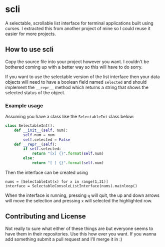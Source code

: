 # scli
A selectable, scrollable list interface for terminal applications built using curses.
I extracted this from another project of mine so I could reuse it easier for more projects.

## How to use scli
Copy the source file into your project however you want. I couldn't be bothered coming up with a better way so this will have to do sorry.

If you want to use the selectable version of the list interface then your data objects will need to have a boolean field named `selected` and should implement the `__repr__` method which returns a string that shows the selected status of the object.

### Example usage
Assuming you have a class like the `SelectableInt` class below:
``` python
class SelectableInt():
	def __init__(self, num):
		self.num = num
		self.selected = False
	def __repr__(self):
		if self.selected:
			return "[x] {}".format(self.num)
		else:
			return "[ ] {}".format(self.num)
```

Then the interface can be created using
```
nums = [SelectableInt(x) for x in range(1,31)]
interface = SelectableConsoleListInterface(nums).mainloop()
```

When the interface is running, pressing `q` will quit, the up and down arrows will move the selection and pressing `x` will selected the highlighted row.

## Contributing and License
Not really to sure what either of these things are but everyone seems to have them in their repositories. Use this how ever you want. If you wanna add something submit a pull request and I'll merge it in :)

